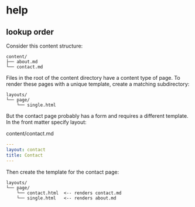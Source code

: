 # help

## lookup order

Consider this content structure:

```plain
content/
├── about.md
└── contact.md
```

Files in the root of the content directory have a content type of page. To render these pages with a unique template, create a matching subdirectory:

```plain
layouts/
└── page/
    └── single.html
```

But the contact page probably has a form and requires a different template. In the front matter specify layout:

content/contact.md

```yaml
---
layout: contact
title: Contact
---
```

Then create the template for the contact page:

```plain
layouts/
└── page/
    └── contact.html  <-- renders contact.md
    └── single.html   <-- renders about.md
```
